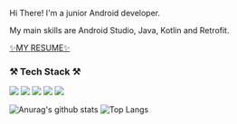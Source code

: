 
<!--
**kenny8062/kenny8062** is a ✨ _special_ ✨ repository because its `README.md` (this file) appears on your GitHub profile.

Here are some ideas to get you started:

- 🔭 I’m currently working on ...
- 🌱 I’m currently learning ...
- 👯 I’m looking to collaborate on ...
- 🤔 I’m looking for help with ...
- 💬 Ask me about ...
- 📫 How to reach me: ...
- 😄 Pronouns: ...
- ⚡ Fun fact: ...
-->

<p>Hi There! I'm a junior Android developer.</p>
<p> My main skills are Android Studio, Java, Kotlin and Retrofit.</p>

[✨MY RESUME✨](https://illustrious-viper-b7e.notion.site/RESUME-KiCHAN-HAN-977dca081bc14882a2804e9e71eff664/)
  
<h3>⚒ Tech Stack ⚒</h3>
<p><img src="https://img.shields.io/badge/Android Studio-3DDC84?style=flat&logo=Android Studio&logoColor=white"/> <img src="https://img.shields.io/badge/Kotlin-7F52FF?style=flat&logo=Kotlin&logoColor=white"/> <img src="https://img.shields.io/badge/Java-7F52FF?style=flat&logo=Java&logoColor=white"/> <img src="https://img.shields.io/badge/Socket.io-010101?style=flat&logo=Socket.io&logoColor=white"/> <img src="https://img.shields.io/badge/Amazon S3-569A31?style=flat&logo=Amazon S3&logoColor=white"/></p>


![Anurag's github stats](https://github-readme-stats.vercel.app/api?username=kenny8062&show_icons=true&theme=tokyonight)
![Top Langs](https://github-readme-stats.vercel.app/api/top-langs/?username=kenny8062&layout=compact&theme=tokyonight)
